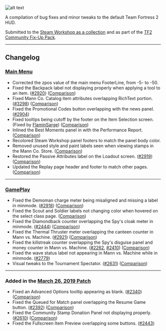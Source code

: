 ![alt text](https://i.imgur.com/cY2bhRp.png)

A compilation of bug fixes and minor tweaks to the default Team Fortress 2 HUD.

Submitted to the [Steam Workshop as a collection](https://steamcommunity.com/workshop/filedetails/?id=2153598398) and as part of the [TF2 Community Fix-Up Pack](https://steamcommunity.com/workshop/filedetails/?id=2156577890).

---

## Changelog

### [Main Menu](https://steamcommunity.com/sharedfiles/filedetails/?id=2001454366)
- Corrected the zpos value of the main menu FooterLine, from -5- to -50.
- Fixed the Backpack label not displaying properly when applying a tool to an item. ([#2920](https://github.com/ValveSoftware/Source-1-Games/issues/2920)) ([Comparison](https://imgur.com/a/2HyBycb))
- Fixed Mann Co. Catalog item attributes overlapping RichText portion. ([#3298](https://github.com/ValveSoftware/Source-1-Games/issues/3298)) ([Comparison](https://imgur.com/a/Gmp9HIL))
- Fixed the Promotional Codes button overlapping with the news panel. ([#2904](https://github.com/ValveSoftware/Source-1-Games/issues/2904))
- Fixed tooltips being cutoff by the footer on the Item Selection screen. (Fixed by [FlaminSarge](https://github.com/FlaminSarge)) ([Comparison](https://imgur.com/a/eidyxJW))
- Inlined the Best Moments panel in with the Performance Report. ([Comparison](https://imgur.com/a/UDfdH3I))
- Recolored Steam Workshop panel footers to match the panel body color.
- Removed unused style and paint labels seen when viewing stamps in the Mann Co. Store. ([Comparison](https://imgur.com/a/48nTYaa))
- Restored the Passive Attributes label on the Loadout screen. ([#2919](https://github.com/ValveSoftware/Source-1-Games/issues/2919)) ([Comparison](https://imgur.com/a/0YboLte))
- Updated the Replay page header and footer to match other pages. ([Comparison](https://imgur.com/a/VgaGdPJ))

---

### [GamePlay](https://steamcommunity.com/sharedfiles/filedetails/?id=2001457353)
- Fixed the Demoman charge meter being misaligned and missing a label in minmode. ([#2918](https://github.com/ValveSoftware/Source-1-Games/issues/2918)) ([Comparison](https://imgur.com/a/hMZ5lZI))
- Fixed the Scout and Soldier labels not changing color when hovered on the select class page. ([Comparison](https://imgur.com/a/o0pDzNr))
- Fixed the Diamondback counter overlapping the Spy's cloak meter in minmode. ([#2444](https://github.com/ValveSoftware/Source-1-Games/issues/2444)) ([Comparison](https://imgur.com/a/b2Dapo5))
- Fixed the Thermal Thruster meter overlapping the canteen counter in Mann vs. Machine. ([#2921](https://github.com/ValveSoftware/Source-1-Games/issues/2921)) ([Comparison](https://imgur.com/a/I9JOBZ6))
- Fixed the killstreak counter overlapping the Spy's disguise panel and money counter in Mann vs. Machine. ([#2262](https://github.com/ValveSoftware/Source-1-Games/issues/2262), [#2410](https://github.com/ValveSoftware/Source-1-Games/issues/2410)) ([Comparison](https://imgur.com/a/L7kWxEM))
- Fixed the wave status label not appearing in Mann vs. Machine while in minmode. ([#2779](https://github.com/ValveSoftware/Source-1-Games/issues/2779))
- Visual tweaks to the Tournament Spectator. ([#2631](https://github.com/ValveSoftware/Source-1-Games/issues/2631)) ([Comparison](https://imgur.com/a/91wrouC))

---

### Added in the [March 26, 2019 Patch](http://www.teamfortress.com/post.php?id=49481)
- Fixed an Advanced Options tooltip appearing as blank. ([#2340](https://github.com/ValveSoftware/Source-1-Games/issues/2340)) ([Comparison](https://i.imgur.com/DTEFKCU.png))
- Fixed the Queued for Match panel overlapping the Resume Game button. ([#2392](https://github.com/ValveSoftware/Source-1-Games/issues/2392)) ([Comparison](https://i.imgur.com/edebGAj.png))
- Fixed the Community Stamp Donation Panel not displaying properly. ([#2610](https://github.com/ValveSoftware/Source-1-Games/issues/2610)) ([Comparison](https://i.imgur.com/CJIRSeI.png))
- Fixed the Fullscreen Item Preview overlapping some buttons. ([#2443](https://github.com/ValveSoftware/Source-1-Games/issues/2443))

